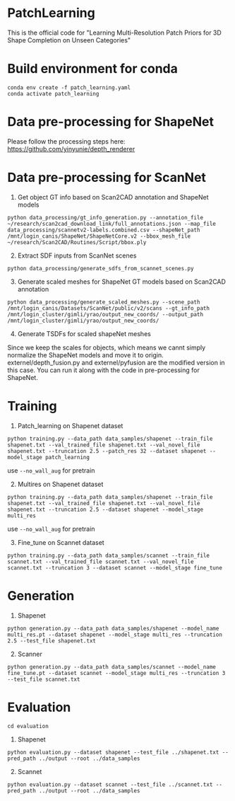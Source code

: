 # PatchLearning
This is the official code for "Learning Multi-Resolution Patch Priors for 3D Shape Completion on Unseen Categories"

# Build environment for conda
```
conda env create -f patch_learning.yaml
conda activate patch_learning
```

# Data pre-processing for ShapeNet

Please follow the processing steps here: https://github.com/yinyunie/depth_renderer

# Data pre-processing for ScanNet

1. Get object GT info based on Scan2CAD annotation and ShapeNet models
```
python data_processing/gt_info_generation.py --annotation_file ~/research/scan2cad_download_link/full_annotations.json --map_file data_processing/scannetv2-labels.combined.csv --shapeNet_path /mnt/login_canis/ShapeNet/ShapeNetCore.v2 --bbox_mesh_file ~/research/Scan2CAD/Routines/Script/bbox.ply
```

2. Extract SDF inputs from ScanNet scenes
```
python data_processing/generate_sdfs_from_scannet_scenes.py
```

3. Generate scaled meshes for ShapeNet GT models based on Scan2CAD annotation
```
python data_processing/generate_scaled_meshes.py --scene_path /mnt/login_canis/Datasets/ScanNet/public/v2/scans --gt_info_path /mnt/login_cluster/gimli/yrao/output_new_coords/ --output_path /mnt/login_cluster/gimli/yrao/output_new_coords/
```

4. Generate TSDFs for scaled shapeNet meshes

Since we keep the scales for objects, which means we cannt simply normalize the ShapeNet models and move it to origin. 
externel/depth_fusion.py and externel/pyfusion are the modified version in this case. You can run it along with the code in pre-processing for ShapeNet.

# Training

1. Patch_learning on Shapenet dataset
```
python training.py --data_path data_samples/shapenet --train_file shapenet.txt --val_trained_file shapenet.txt --val_novel_file shapenet.txt --truncation 2.5 --patch_res 32 --dataset shapenet --model_stage patch_learning
```
use `--no_wall_aug` for pretrain

2. Multires on Shapenet dataset
```
python training.py --data_path data_samples/shapenet --train_file shapenet.txt --val_trained_file shapenet.txt --val_novel_file shapenet.txt --truncation 2.5 --dataset shapenet --model_stage multi_res
```
use `--no_wall_aug` for pretrain

3. Fine_tune on Scannet dataset
```
python training.py --data_path data_samples/scannet --train_file scannet.txt --val_trained_file scannet.txt --val_novel_file scannet.txt --truncation 3 --dataset scannet --model_stage fine_tune
```

# Generation

1. Shapenet
```
python generation.py --data_path data_samples/shapenet --model_name multi_res.pt --dataset shapenet --model_stage multi_res --truncation 2.5 --test_file shapenet.txt
```
2. Scanner
```
python generation.py --data_path data_samples/scannet --model_name fine_tune.pt --dataset scannet --model_stage multi_res --truncation 3 --test_file scannet.txt
```

# Evaluation
```
cd evaluation
```
1. Shapenet
```
python evaluation.py --dataset shapenet --test_file ../shapenet.txt --pred_path ../output --root ../data_samples
```
2. Scannet
```
python evaluation.py --dataset scannet --test_file ../scannet.txt --pred_path ../output --root ../data_samples
```
